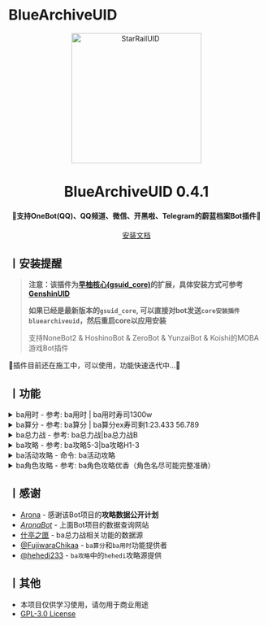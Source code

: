 # BlueArchiveUID

<p align="center">
  <a href="https://github.com/KimigaiiWuyi/BlueArchiveUID"><img src="https://s2.loli.net/2023/09/23/bVKDjUXpJ8onLEc.png" width="256" height="256" alt="StarRailUID"></a>
</p>
<h1 align = "center">BlueArchiveUID 0.4.1</h1>
<h4 align = "center">🚧支持OneBot(QQ)、QQ频道、微信、开黑啦、Telegram的蔚蓝档案Bot插件🚧</h4>
<div align = "center">
        <a href="http://docs.gsuid.gbots.work/#/" target="_blank">安装文档</a>
</div>



## 丨安装提醒

> **注意：该插件为[早柚核心(gsuid_core)](https://github.com/Genshin-bots/gsuid_core)的扩展，具体安装方式可参考[GenshinUID](https://github.com/KimigaiiWuyi/GenshinUID)**
>
> **如果已经是最新版本的`gsuid_core`, 可以直接对bot发送`core安装插件bluearchiveuid`，然后重启core以应用安装**
>
> 支持NoneBot2 & HoshinoBot & ZeroBot & YunzaiBot & Koishi的MOBA游戏Bot插件
>

🚧插件目前还在施工中，可以使用，功能快速迭代中...🚧

## 丨功能
<details><summary>ba用时 - 参考: ba用时 | ba用时寿司1300w</summary><p>
  > 输入 Boss+分数 算总力战用时，输入示例：ba用时寿司12345678<br/>
<a><img src="https://s2.loli.net/2023/12/10/WBKfnXiQPmH9h3b.png"></a>
</p></details>

<details><summary>ba算分 - 参考: ba算分 | ba算分ex寿司剩1:23.433 56.789</summary><p>
  > 输入 难度+Boss+剩x:xx.xxx 算总力战分数，输入示例：ba算分ex寿司剩1:23.433 56.789<br/>
  > 多刀用空格隔开<br/>
<a><img src="https://s2.loli.net/2023/12/10/q9jzLksQmtGRFlT.png"></a>
</p></details>

<details><summary>ba总力战 - 参考: ba总力战|ba总力战B</summary><p>
  > 需要到群949830458申请Token，填入配置中<br/>
<a><img src="https://s2.loli.net/2023/12/10/HnGiReoSFNLsWzu.png"></a>
</p></details>

<details><summary>ba攻略 - 参考: ba攻略5-3|ba攻略H1-3</summary><p>
<a><img src="https://s2.loli.net/2023/09/23/TDwAUOMpybh7s6a.png"></a>
</p></details>

<details><summary>ba活动攻略 - 命令: ba活动攻略</summary><p>
<a><img src="https://s2.loli.net/2023/09/23/SNXfM4aLyWPBlhb.png"></a>
</p></details>

<details><summary>ba角色攻略 - 参考: ba角色攻略优香（角色名尽可能完整准确）</summary><p>
<a><img src="https://s2.loli.net/2023/09/23/1ljixewHX42MtWF.png"></a>
</p></details>

## 丨感谢

- [Arona](https://github.com/diyigemt/arona) - 感谢该Bot项目的**攻略数据公开计划**
- *[AronaBot](https://tutorial.arona.diyigemt.com/home)* - 上面Bot项目的数据查询网站
- [什亭之匣](https://arona.icu/main) - ba总力战相关功能的数据源
- [@FujiwaraChikaa](https://github.com/FujiwaraChikaa) - `ba算分`和`ba用时`功能提供者
- [@hehedi233](https://space.bilibili.com/3370967) - `ba攻略`中的`hehedi`攻略源提供

## 丨其他

+ 本项目仅供学习使用，请勿用于商业用途
+ [GPL-3.0 License](https://github.com/qwerdvd/StarRailUID/blob/master/LICENSE)
